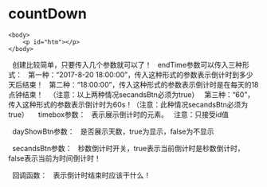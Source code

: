 # countDown
	<body>
		<p id="htm"></p>
	</body>
  <script>
  new countDown({
			endTime:"10",
			timeBox:"htm",
			dayShowBtn:false,
			secandsBtn:true
		},function(){
			alert("下班了！！！！！");
		});
    </script>
    
   创建比较简单，只要传入几个参数就可以了！
   endTime参数可以传入三种形式：
   第一种：“2017-8-20 18:00:00”，传入这种形式的参数表示倒计时到多少天后结束！
   第二种：“18:00:00”，传入这种形式的参数表示倒计时是在每天的18点钟结束！
   （注意：以上两种情况secandsBtn必须为true）
   第三种：“60”，传入这种形式的参数表示倒计时为60s！（注意：此种情况secandsBtn必须为true）
   
   timebox参数：
   表示展示倒计时的元素。
   注意：只接受id值
   
   dayShowBtn参数：
   是否展示天数，true为显示，false为不显示
   
   secandsBtn参数：
   秒数倒计时开关，true表示当前倒计时是秒数倒计时，false表示当前为时间倒计时！
   
   回调函数：
   表示倒计时结束时应该干什么！
